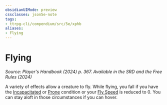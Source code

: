 ```yaml
---
obsidianUIMode: preview
cssclasses: json5e-note
tags:
- ttrpg-cli/compendium/src/5e/xphb
aliases:
- Flying
---
```

# Flying
*Source: Player's Handbook (2024) p. 367. Available in the <span title='Systems Reference Document (5.2)'>SRD</span> and the Free Rules (2024)* 

A variety of effects allow a creature to fly. While flying, you fall if you have the [Incapacitated](Інструменти%20ДМ/CLI/rules/conditions.md#Incapacitated) or [Prone](Інструменти%20ДМ/CLI/rules/conditions.md#Prone) condition or your [Fly Speed](Інструменти%20ДМ/CLI/rules/variant-rules/fly-speed-xphb.md) is reduced to 0. You can stay aloft in those circumstances if you can hover.